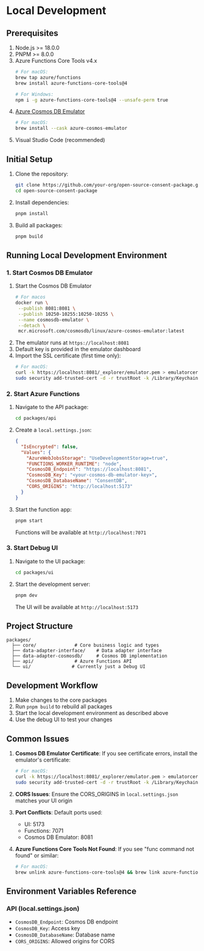 # Local Development

## Prerequisites

1. Node.js >= 18.0.0
2. PNPM >= 8.0.0
3. Azure Functions Core Tools v4.x
   ```bash
   # For macOS:
   brew tap azure/functions
   brew install azure-functions-core-tools@4

   # For Windows:
   npm i -g azure-functions-core-tools@4 --unsafe-perm true
   ```
4. [Azure Cosmos DB Emulator](https://learn.microsoft.com/en-us/azure/cosmos-db/local-emulator)
   ```bash
   # For macOS:
   brew install --cask azure-cosmos-emulator
   ```
5. Visual Studio Code (recommended)

## Initial Setup

1. Clone the repository:
   ```bash
   git clone https://github.com/your-org/open-source-consent-package.git
   cd open-source-consent-package
   ```

2. Install dependencies:
   ```bash
   pnpm install
   ```

3. Build all packages:
   ```bash
   pnpm build
   ```

## Running Local Development Environment

### 1. Start Cosmos DB Emulator

1. Start the Cosmos DB Emulator
   ```bash
   # For macos
   docker run \
    --publish 8081:8081 \
    --publish 10250-10255:10250-10255 \
    --name cosmosdb-emulator \
    --detach \
    mcr.microsoft.com/cosmosdb/linux/azure-cosmos-emulator:latest
   ```
2. The emulator runs at `https://localhost:8081`
3. Default key is provided in the emulator dashboard
4. Import the SSL certificate (first time only):
   ```bash
   # For macOS:
   curl -k https://localhost:8081/_explorer/emulator.pem > emulatorcert.crt
   sudo security add-trusted-cert -d -r trustRoot -k /Library/Keychains/System.keychain emulatorcert.crt
   ```

### 2. Start Azure Functions

1. Navigate to the API package:
   ```bash
   cd packages/api
   ```

2. Create a `local.settings.json`:
   ```json
   {
     "IsEncrypted": false,
     "Values": {
       "AzureWebJobsStorage": "UseDevelopmentStorage=true",
       "FUNCTIONS_WORKER_RUNTIME": "node",
       "CosmosDB_Endpoint": "https://localhost:8081",
       "CosmosDB_Key": "<your-cosmos-db-emulator-key>",
       "CosmosDB_DatabaseName": "ConsentDB",
       "CORS_ORIGINS": "http://localhost:5173"
     }
   }
   ```

3. Start the function app:
   ```bash
   pnpm start
   ```
   Functions will be available at `http://localhost:7071`

### 3. Start Debug UI

1. Navigate to the UI package:
   ```bash
   cd packages/ui
   ```

2. Start the development server:
   ```bash
   pnpm dev
   ```
   The UI will be available at `http://localhost:5173`

## Project Structure

```
packages/
  ├── core/              # Core business logic and types
  ├── data-adapter-interface/    # Data adapter interface
  ├── data-adapter-cosmosdb/     # Cosmos DB implementation
  ├── api/               # Azure Functions API
  └── ui/               # Currently just a Debug UI
```

## Development Workflow

1. Make changes to the core packages
2. Run `pnpm build` to rebuild all packages
3. Start the local development environment as described above
4. Use the debug UI to test your changes

## Common Issues

1. **Cosmos DB Emulator Certificate**: If you see certificate errors, install the emulator's certificate:
   ```bash
   # For macOS:
   curl -k https://localhost:8081/_explorer/emulator.pem > emulatorcert.crt
   sudo security add-trusted-cert -d -r trustRoot -k /Library/Keychains/System.keychain emulatorcert.crt
   ```

2. **CORS Issues**: Ensure the CORS_ORIGINS in `local.settings.json` matches your UI origin

3. **Port Conflicts**: Default ports used:
   - UI: 5173
   - Functions: 7071
   - Cosmos DB Emulator: 8081

4. **Azure Functions Core Tools Not Found**: If you see "func command not found" or similar:
   ```bash
   # For macOS:
   brew unlink azure-functions-core-tools@4 && brew link azure-functions-core-tools@4
   ```

## Environment Variables Reference

### API (local.settings.json)
- `CosmosDB_Endpoint`: Cosmos DB endpoint
- `CosmosDB_Key`: Access key
- `CosmosDB_DatabaseName`: Database name
- `CORS_ORIGINS`: Allowed origins for CORS